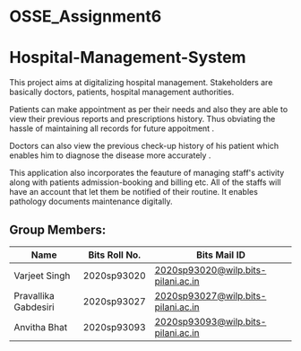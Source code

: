 # OSSE_Assignment6
# Hospital-Management-System
This project aims at digitalizing hospital management. Stakeholders are basically doctors, patients, hospital management authorities.

Patients can make appointment as per their needs and also they are able to view their previous reports and prescriptions history. Thus obviating the hassle of maintaining all records for future appoitment . 

Doctors can also view the previous check-up history of his patient which enables him to diagnose the disease more accurately . 

This application also incorporates the feauture of managing staff's activity along with patients admission-booking and billing etc. All of the staffs will have an account that let them be notified of their routine. 
It enables pathology documents maintenance digitally. 



## Group Members:
| Name | Bits Roll No. | Bits Mail ID |
| -------------- | ----------------- | ---------------------------------------- |
|Varjeet Singh | 2020sp93020 | 2020sp93020@wilp.bits-pilani.ac.in | 
|Pravallika Gabdesiri | 2020sp93027| 2020sp93027@wilp.bits-pilani.ac.in |
|Anvitha Bhat| 2020sp93093 | 2020sp93093@wilp.bits-pilani.ac.in |
